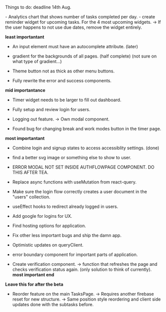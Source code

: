 Things to do: deadline 14th Aug.

<WidgetIdeas>
- Analytics chart that shows number of tasks completed per day.
- create reminder widget for upcoming tasks. For the 4 most upcoming widgets.
  -> If the user happens to not use due dates, remove the widget entirely.
</WidgetIdeas>
<CurrentPlan>

**least importantant**
- An input element must have an autocomplete attribute. (later)
- gradient for the backgrounds of all pages. (half complete) (not sure on what type of gradient...)
- Theme button not as thick as other menu buttons.

- Fully rewrite the error and success components.

**mid importantance**
- Timer widget needs to be larger to fill out dashboard.

- Fully setup and review login for users.
- Logging out feature.
  -> Own modal component.

- Found bug for changing break and work modes button in the timer page.

**most importantant**
- Combine login and signup states to access accessiblity settings. (done)
- find a better svg image or something else to show to user.

- ERROR MODAL NOT SET INSIDE AUTHFLOWPAGE COMPONENT. DO THIS AFTER TEA.

- Replace async functions with useMutation from react-query.
- Make sure the login flow correctly creates a user document in the "users" collection.
- useEffect hooks to redirect already logged in users.

- Add google for logins for UX.
- Find hosting options for application.
- Fix other less important bugs and ship the damn app.

- Optimistic updates on queryClient.
- error boundary component for important parts of application.

- Create verification component.
  -> function that refreshes the page and checks verification status
     again. (only solution to think of currently).
**most important end**

**Leave this for after the beta**
- Reorder feature on the main TasksPage.
  -> Requires another firebase reset for new structure.
  -> Same position style reordering and client side updates done with the subtasks before.
